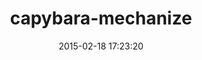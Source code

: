 ---
layout: post
title:  "capybara-mechanize"
repo:   "jeroenvandijk/capybara-mechanize"
date:   2015-02-18 17:23:20
gemurl: https://github.com/jeroenvandijk/capybara-mechanize
---